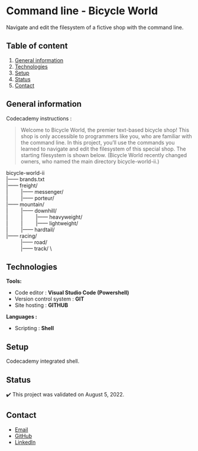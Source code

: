 # Command line - Bicycle World

Navigate and edit the filesystem of a fictive shop with the command line.

## Table of content
1. [General information](#General-information)
2. [Technologies](#Technologies)
3. [Setup](#Setup)
4. [Status](#Status)
5. [Contact](#Contact)

## General information

Codecademy instructions :
> Welcome to Bicycle World, the premier text-based bicycle shop! This shop is only accessible to programmers like you, who are familiar with the command line.
In this project, you’ll use the commands you learned to navigate and edit the filesystem of this special shop.
The starting filesystem is shown below. (Bicycle World recently changed owners, who named the main directory bicycle-world-ii.)

bicycle-world-ii \
|—— brands.txt \
|—— freight/ \
| &nbsp; &nbsp; &nbsp; &nbsp; |—— messenger/ \
| &nbsp; &nbsp; &nbsp; &nbsp; |—— porteur/ \
|—— mountain/ \
| &nbsp; &nbsp; &nbsp; &nbsp; |—— downhill/ \
| &nbsp; &nbsp; &nbsp; &nbsp;  | &nbsp; &nbsp; &nbsp; &nbsp; |—— heavyweight/ \
| &nbsp; &nbsp; &nbsp; &nbsp; |  &nbsp; &nbsp; &nbsp; &nbsp; |—— lightweight/ \
| &nbsp; &nbsp; &nbsp; &nbsp; |—— hardtail/ \
|—— racing/ \
&nbsp;  &nbsp; &nbsp; &nbsp; &nbsp;   |—— road/ \
&nbsp;  &nbsp; &nbsp; &nbsp; &nbsp;  |—— track/ \

## Technologies
**Tools:**
 * Code editor : **Visual Studio Code (Powershell)**
 * Version control system : **GIT**
 * Site hosting : **GITHUB**
  
**Languages :**
 * Scripting : **Shell**
 
## Setup
Codecademy integrated shell.

## Status
:heavy_check_mark: This project was validated on August 5, 2022.

## Contact
* [Email](mailto:auger.michaell@gmail.com)
* [GitHub](https://github.com/ByronMike)
* [LinkedIn](https://www.linkedin.com/in/auger-michael/)
